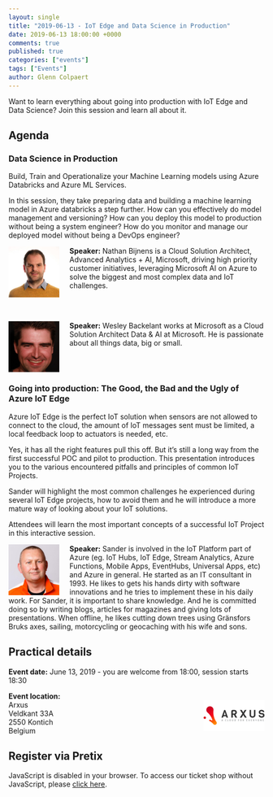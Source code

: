 ```yaml
---
layout: single
title: "2019-06-13 - IoT Edge and Data Science in Production"
date: 2019-06-13 18:00:00 +0000
comments: true
published: true
categories: ["events"]
tags: ["Events"]
author: Glenn Colpaert
---
```


Want to learn everything about going into production with IoT Edge and Data Science? Join this session and learn all about it.

## Agenda

### Data Science in Production

Build, Train and Operationalize your Machine Learning models using Azure Databricks and Azure ML Services. 

In this session, they take preparing data and building a machine learning model in Azure databricks a step further. 
How can you effectively do model management and versioning? How can you deploy this model to production without being a system engineer? 
How do you monitor and manage our deployed model without being a DevOps engineer?

<img src="/assets/media/speakers/nathan-bijnens.jpg" alt="Nathan Bijnens" align="left" height="100" width="100" style="margin-right: 20px;">**Speaker:** Nathan Bijnens is a Cloud Solution Architect, Advanced Analytics + AI, Microsoft, driving high priority customer initiatives, leveraging Microsoft AI on Azure to solve the biggest and most complex data and IoT challenges.

<br /><br />

<img src="/assets/media/speakers/wesley-backelant.jpg" alt="Wesley Backelant" align="left" height="100" width="100" style="margin-right: 20px;">**Speaker:** Wesley Backelant works at Microsoft as a Cloud Solution Architect Data & AI at Microsoft. He is passionate about all things data, big or small.

<br /><br />


### Going into production: The Good, the Bad and the Ugly of Azure IoT Edge

Azure IoT Edge is the perfect IoT solution when sensors are not allowed to connect to the cloud, the amount of IoT messages sent must be limited, a local feedback loop to actuators is needed, etc.

Yes, it has all the right features pull this off. But it’s still a long way from the first successful POC and pilot to production.
This presentation introduces you to the various encountered pitfalls and principles of common IoT Projects.

Sander will highlight the most common challenges he experienced during several IoT Edge projects, how to avoid them and he will introduce a more mature way of looking about your IoT solutions.

Attendees will learn the most important concepts of a successful IoT Project in this interactive session.

<img src="/assets/media/speakers/sander-vandevelde.jpg" alt="Sander Van De Velde" align="left" height="100" width="100" style="margin-right: 20px;">**Speaker:** Sander is involved in the IoT Platform part of Azure (eg. IoT Hubs, IoT Edge, Stream Analytics, Azure Functions, Mobile Apps, EventHubs, Universal Apps, etc) and Azure in general. He started as an IT consultant in 1993. He likes to gets his hands dirty with software innovations and he tries to implement these in his daily work. For Sander, it is important to share knowledge. And he is committed doing so by writing blogs, articles for magazines and giving lots of presentations. When offline, he likes cutting down trees using Gränsfors Bruks axes, sailing, motorcycling or geocaching with his wife and sons.

## Practical details

**Event date:** June 13, 2019 - you are welcome from 18:00, session starts 18:30

**Event location:**<br />
<img width="120" height="60" align="right" alt="" src="/assets/media/sponsors/logo-arxus.png">Arxus<br />
Veldkant 33A<br />
2550 Kontich<br />
Belgium

## Register via Pretix

<link rel="stylesheet" type="text/css" href="https://pretix.eu/azug/20190613/widget/v1.css">
<script type="text/javascript" src="https://pretix.eu/widget/v1.en.js" async></script>
<pretix-widget event="https://pretix.eu/azug/20190613/"></pretix-widget>
<noscript>
   <div class="pretix-widget">
        <div class="pretix-widget-info-message">
            JavaScript is disabled in your browser. To access our ticket shop without JavaScript, please <a target="_blank" rel="noopener" href="https://pretix.eu/azug/20190613/">click here</a>.
        </div>
    </div>
</noscript>
